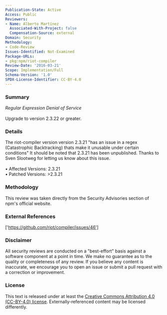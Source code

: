 ```yaml
---
Publication-State: Active
Access: Public
Reviewers:
- Name: Alberto Martínez
  Associated-With-Project: false
  Compensation-Source: external
Domain: Security
Methodology:
- Code-Review
Issues-Identified: Not-Examined
Package-URLs:
- pkg:npm/riot-compiler
Review-Date: '2016-03-21'
Scope: Implementation/Full
Schema-Version: '1.0'
SPDX-License-Identifier: CC-BY-4.0
---
```

### Summary
*Regular Expression Denial of Service*<br><br>Upgrade to version 2.3.22 or greater.
### Details
The riot-compiler version version 2.3.21 "has an issue in a regex (Catastrophic Backtracking) thats make it unusable under certain conditions"  It should be noted that 2.3.21 has been unpublished.  Thanks to Sven Slootweg for letting us know about this issue.
<br><br>• Affected Versions: 2.3.21
<br>• Patched Versions: >2.3.21
### Methodology
This review was taken directly from the Security Advisories section of npm's official website.
### External References
['https://github.com/riot/compiler/issues/46']
### Disclaimer
All security reviews are conducted on a "best-effort" basis against a software component at a point in time. We make no guarantee as to the quality or completeness of any review. If you believe any content is inaccurate, we encourage you to open an issue or submit a pull request with a correction or improvement.
### License
This text is released under at least the [Creative Commons Attribution 4.0 (CC-BY-4.0) license](https://creativecommons.org/licenses/by/4.0/legalcode.txt). Externally-referenced content may be licensed differently.

